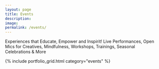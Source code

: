 ```yaml
---
layout: page
title: Events
description: 
image: 
permalink: /events/
---
```



Experiences that Educate, Empower and Inspirit!
Live Performances, Open Mics for Creatives, Mindfulness, Workshops, Trainings, Seasonal Celebrations & More

{% include portfolio_grid.html category="events" %}
